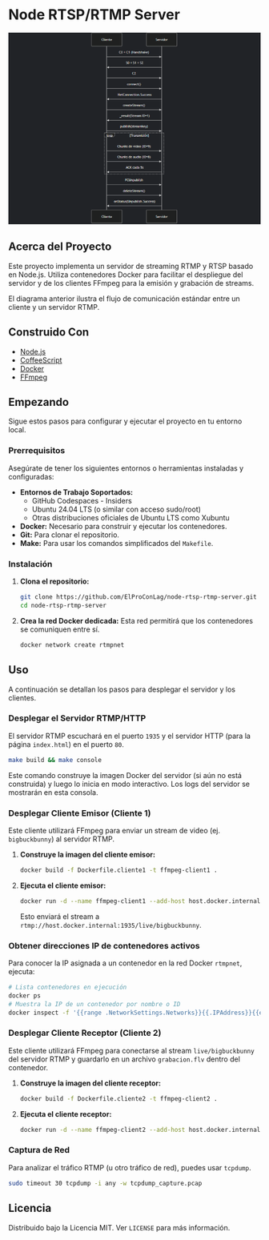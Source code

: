 # Node RTSP/RTMP Server

![RTMP Client-Server Interaction](image.png)


## Acerca del Proyecto

Este proyecto implementa un servidor de streaming RTMP y RTSP basado en Node.js. Utiliza contenedores Docker para facilitar el despliegue del servidor y de los clientes FFmpeg para la emisión y grabación de streams.

El diagrama anterior ilustra el flujo de comunicación estándar entre un cliente y un servidor RTMP.

## Construido Con

*   [Node.js](https://nodejs.org/)
*   [CoffeeScript](https://coffeescript.org/)
*   [Docker](https://www.docker.com/)
*   [FFmpeg](https://ffmpeg.org/)
## Empezando

Sigue estos pasos para configurar y ejecutar el proyecto en tu entorno local.

### Prerrequisitos

Asegúrate de tener los siguientes entornos o herramientas instaladas y configuradas:

*   **Entornos de Trabajo Soportados:**
    *   GitHub Codespaces - Insiders
    *   Ubuntu 24.04 LTS (o similar con acceso sudo/root)
    *   Otras distribuciones oficiales de Ubuntu LTS como Xubuntu
*   **Docker:** Necesario para construir y ejecutar los contenedores.
*   **Git:** Para clonar el repositorio.
*   **Make:** Para usar los comandos simplificados del `Makefile`.

### Instalación

1.  **Clona el repositorio:**
    ```bash
    git clone https://github.com/ElProConLag/node-rtsp-rtmp-server.git
    cd node-rtsp-rtmp-server
    ```

2.  **Crea la red Docker dedicada:**
    Esta red permitirá que los contenedores se comuniquen entre sí.
    ```bash
    docker network create rtmpnet
    ```

## Uso

A continuación se detallan los pasos para desplegar el servidor y los clientes.

### Desplegar el Servidor RTMP/HTTP

El servidor RTMP escuchará en el puerto `1935` y el servidor HTTP (para la página `index.html`) en el puerto `80`.

```bash
make build && make console
```
Este comando construye la imagen Docker del servidor (si aún no está construida) y luego lo inicia en modo interactivo. Los logs del servidor se mostrarán en esta consola.

### Desplegar Cliente Emisor (Cliente 1)

Este cliente utilizará FFmpeg para enviar un stream de video (ej. `bigbuckbunny`) al servidor RTMP.

1.  **Construye la imagen del cliente emisor:**
    ```bash
    docker build -f Dockerfile.cliente1 -t ffmpeg-client1 .
    ```

2.  **Ejecuta el cliente emisor:**
    ```bash
    docker run -d --name ffmpeg-client1 --add-host host.docker.internal:host-gateway --network rtmpnet ffmpeg-client1
    ```
    Esto enviará el stream a `rtmp://host.docker.internal:1935/live/bigbuckbunny`.

### Obtener direcciones IP de contenedores activos

Para conocer la IP asignada a un contenedor en la red Docker `rtmpnet`, ejecuta:

```bash
# Lista contenedores en ejecución
docker ps
# Muestra la IP de un contenedor por nombre o ID
docker inspect -f '{{range .NetworkSettings.Networks}}{{.IPAddress}}{{end}}' <nombre_o_id_contenedor>
```

### Desplegar Cliente Receptor (Cliente 2)

Este cliente utilizará FFmpeg para conectarse al stream `live/bigbuckbunny` del servidor RTMP y guardarlo en un archivo `grabacion.flv` dentro del contenedor.

1.  **Construye la imagen del cliente receptor:**
    ```bash
    docker build -f Dockerfile.cliente2 -t ffmpeg-client2 .
    ```

2.  **Ejecuta el cliente receptor:**
    ```bash
    docker run -d --name ffmpeg-client2 --add-host host.docker.internal:host-gateway --network rtmpnet ffmpeg-client2
    ```

### Captura de Red

Para analizar el tráfico RTMP (u otro tráfico de red), puedes usar `tcpdump`.

```bash
sudo timeout 30 tcpdump -i any -w tcpdump_capture.pcap
```

## Licencia

Distribuido bajo la Licencia MIT. Ver `LICENSE` para más información.
